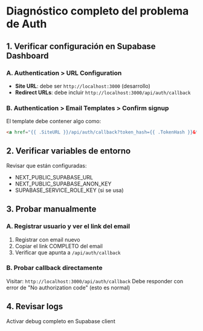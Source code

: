 # Diagnóstico completo del problema de Auth

## 1. Verificar configuración en Supabase Dashboard

### A. Authentication > URL Configuration
- **Site URL**: debe ser `http://localhost:3000` (desarrollo)
- **Redirect URLs**: debe incluir `http://localhost:3000/api/auth/callback`

### B. Authentication > Email Templates > Confirm signup
El template debe contener algo como:
```html
<a href="{{ .SiteURL }}/api/auth/callback?token_hash={{ .TokenHash }}&type=signup">Confirm email</a>
```

## 2. Verificar variables de entorno

Revisar que están configuradas:
- NEXT_PUBLIC_SUPABASE_URL
- NEXT_PUBLIC_SUPABASE_ANON_KEY
- SUPABASE_SERVICE_ROLE_KEY (si se usa)

## 3. Probar manualmente

### A. Registrar usuario y ver el link del email
1. Registrar con email nuevo
2. Copiar el link COMPLETO del email
3. Verificar que apunta a `/api/auth/callback`

### B. Probar callback directamente
Visitar: `http://localhost:3000/api/auth/callback`
Debe responder con error de "No authorization code" (esto es normal)

## 4. Revisar logs

Activar debug completo en Supabase client
